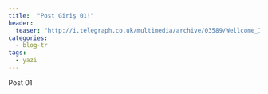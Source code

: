 ```yaml
---
title:  "Post Giriş 01!"
header:
  teaser: "http://i.telegraph.co.uk/multimedia/archive/03589/Wellcome_Image_Awa_3589699k.jpg"
categories: 
  - blog-tr
tags:
  - yazi
---
```


Post 01